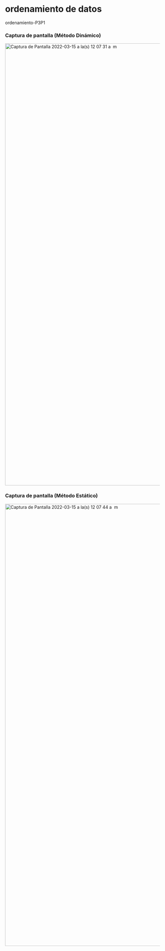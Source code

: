 # ordenamiento de datos
ordenamiento-P3P1

### Captura de pantalla (Método Dinámico)
<img width="1440" alt="Captura de Pantalla 2022-03-15 a la(s) 12 07 31 a  m" src="https://user-images.githubusercontent.com/60667480/158317438-2ef3763f-fcda-481c-8c2b-88f43e46aaff.png">

### Captura de pantalla (Método Estático)
<img width="1440" alt="Captura de Pantalla 2022-03-15 a la(s) 12 07 44 a  m" src="https://user-images.githubusercontent.com/60667480/158317728-9b518e4a-67c6-45e5-b605-082cbc141e9e.png">
